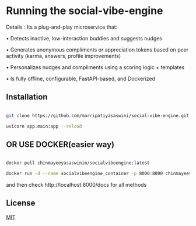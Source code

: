 # Running the social-vibe-engine
Details : 
Its a plug-and-play microservice that: 

• Detects inactive, low-interaction buddies and suggests nudges

• Generates anonymous compliments or appreciation tokens based on peer activity (karma, answers, profile improvements)

 • Personalizes nudges and compliments using a scoring logic + templates

 • Is fully offline, configurable, FastAPI-based, and Dockerized


## Installation

```bash

git clone https://github.com/marripatiyasaswini/social-vibe-engine.git

uvicorn app.main:app --reload

```
## OR USE DOCKER(easier way)

```bash

docker pull chinmayeeyasaswinim/socialvibeengine:latest

docker run -d --name socialvibeengine_container -p 8000:8000 chinmayeeyasaswinim/socialvibeengine:latest

```
and then check http://localhost:8000/docs for all methods
## License

[MIT](https://choosealicense.com/licenses/mit/)
